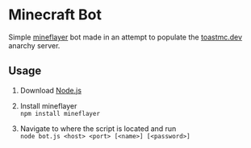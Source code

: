 # Minecraft Bot

Simple [mineflayer](https://github.com/PrismarineJS/mineflayer/) bot made in an attempt to populate the [toastmc.dev](https://toastmc.dev/server.html) anarchy server.

## Usage

1) Download [Node.js](https://nodejs.org/en/download/)    

2) Install mineflayer    
```npm install mineflayer```

3) Navigate to where the script is located and run    
```node bot.js <host> <port> [<name>] [<password>]```
